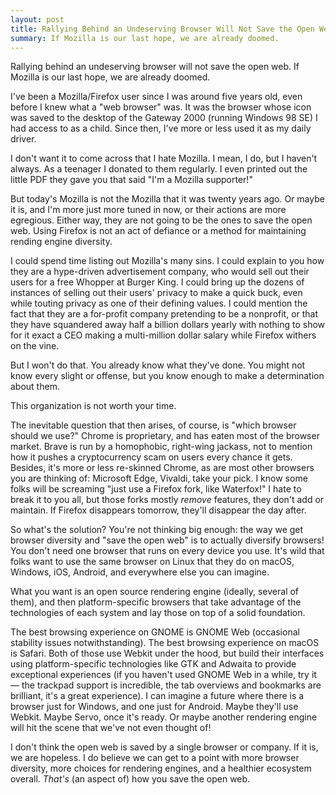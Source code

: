 ```yaml
---
layout: post
title: Rallying Behind an Undeserving Browser Will Not Save the Open Web
summary: If Mozilla is our last hope, we are already doomed.
---
```


Rallying behind an undeserving browser will not save the open web. If Mozilla is our last hope, we are already doomed. 

I've been a Mozilla/Firefox user since I was around five years old, even before I knew what a "web browser" was. It was the browser whose icon was saved to the desktop of the Gateway 2000 (running Windows 98 SE) I had access to as a child. Since then, I've more or less used it as my daily driver.

I don't want it to come across that I hate Mozilla. I mean, I do, but I haven't always. As a teenager I donated to them regularly. I even printed out the little PDF they gave you that said "I'm a Mozilla supporter!"

But today's Mozilla is not the Mozilla that it was twenty years ago. Or maybe it is, and I'm more just more tuned in now, or their actions are more egregious. Either way, they are not going to be the ones to save the open web. Using Firefox is not an act of defiance or a method for maintaining rending engine diversity.

I could spend time listing out Mozilla's many sins. I could explain to you how they are a hype-driven advertisement company, who would sell out their users for a free Whopper at Burger King. I could bring up the dozens of instances of selling out their users' privacy to make a quick buck, even while touting privacy as one of their defining values. I could mention the fact that they are a for-profit company pretending to be a nonprofit, or that they have squandered away half a billion dollars yearly with nothing to show for it exact a CEO making a multi-million dollar salary while Firefox withers on the vine.

But I won't do that. You already know what they've done. You might not know every slight or offense, but you know enough to make a determination about them.

This organization is not worth your time.

The inevitable question that then arises, of course, is "which browser should we use?" Chrome is proprietary, and has eaten most of the browser market. Brave is run by a homophobic, right-wing jackass, not to mention how it pushes a cryptocurrency scam on users every chance it gets. Besides, it's more or less re-skinned Chrome, as are most other browsers you are thinking of: Microsoft Edge, Vivaldi, take your pick. I know some folks will be screaming "just use a Firefox fork, like Waterfox!" I hate to break it to you all, but those forks mostly _remove_ features, they don't add or maintain. If Firefox disappears tomorrow, they'll disappear the day after.

So what's the solution? You're not thinking big enough: the way we get browser diversity and "save the open web" is to actually diversify browsers! You don't need one browser that runs on every device you use. It's wild that folks want to use the same browser on Linux that they do on macOS, Windows, iOS, Android, and everywhere else you can imagine. 

What you want is an open source rendering engine (ideally, several of them), and then platform-specific browsers that take advantage of the technologies of each system and lay those on top of a solid foundation.

The best browsing experience on GNOME is GNOME Web (occasional stability issues notwithstanding). The best browsing experience on macOS is Safari. Both of those use Webkit under the hood, but build their interfaces using platform-specific technologies like GTK and Adwaita to provide exceptional experiences (if you haven't used GNOME Web in a while, try it — the trackpad support is incredible, the tab overviews and bookmarks are brilliant, it's a great experience). I can imagine a future where there is a browser just for Windows, and one just for Android. Maybe they'll use Webkit. Maybe Servo, once it's ready. Or maybe another rendering engine will hit the scene that we've not even thought of!

I don't think the open web is saved by a single browser or company. If it is, we are hopeless. I do believe we can get to a point with more browser diversity, more choices for rendering engines, and a healthier ecosystem overall. _That's_ (an aspect of) how you save the open web.